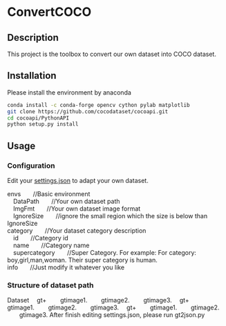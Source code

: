 # ConvertCOCO
## Description
This project is the toolbox to convert our own dataset into COCO dataset.

## Installation
Please install the environment by anaconda

```bash
conda install -c conda-forge opencv cython pylab matplotlib
git clone https://github.com/cocodataset/cocoapi.git
cd cocoapi/PythonAPI
python setup.py install
```
## Usage
### Configuration
Edit your [settings.json](https://github.com/MELSunny/ConvertCOCO/blob/master/settings.json) to adapt your own dataset.  

envs&emsp;&emsp;//Basic environment  
&emsp;DataPath&emsp;&emsp;//Your own dataset path  
&emsp;ImgFmt&emsp;&emsp;//Your own dataset image format  
&emsp;IgnoreSize&emsp;&emsp;//ignore the small region which the size is below than IgnoreSize  
category&emsp;&emsp;//Your dataset category description  
&emsp;id&emsp;&emsp;//Category id  
&emsp;name&emsp;&emsp;//Category name  
&emsp;supercategory&emsp;&emsp;//Super Category. For example: For category: boy,girl,man,woman. Their super category is human.  
info&emsp;&emsp;//Just modify it whatever you like
### Structure of dataset path
Dataset
&emsp;gt+<category name1>
&emsp;&emsp;gtimage1.<ImgFmt>
&emsp;&emsp;gtimage2.<ImgFmt>
&emsp;&emsp;gtimage3.<ImgFmt>
&emsp;gt+<category name2>
&emsp;&emsp;gtimage1.<ImgFmt>
&emsp;&emsp;gtimage2.<ImgFmt>
&emsp;&emsp;gtimage3.<ImgFmt>
&emsp;gt+<category name3>
&emsp;&emsp;gtimage1.<ImgFmt>
&emsp;&emsp;gtimage2.<ImgFmt>
&emsp;&emsp;gtimage3.<ImgFmt>
After finish editing settings.json, please run gt2json.py

